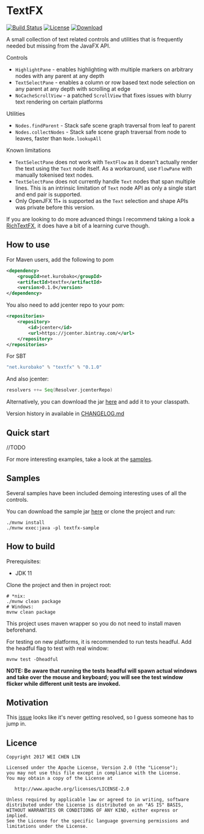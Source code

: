 TextFX
==========

[![Build Status](https://travis-ci.org/tom91136/TextFX.svg?branch=master)](https://travis-ci.org/tom91136/TextFX)
[![License](https://img.shields.io/badge/License-Apache%202.0-blue.svg)](https://opensource.org/licenses/Apache-2.0)
[![Download](https://api.bintray.com/packages/tom91136/maven/textfx/images/download.svg)](https://bintray.com/tom91136/maven/textfx/_latestVersion)

A small collection of text related controls and utilities that is frequently needed but missing from the JavaFX API.
 
Controls

 * `HighlightPane` - enables highlighting with multiple markers on arbitrary nodes with any parent at any depth 
 * `TextSelectPane` - enables a column or row based text node selection on any parent at any depth with scrolling at edge 
 * `NoCacheScrollView` - a patched `ScrollView` that fixes issues with blurry text rendering on certain platforms

Utilities

 * `Nodes.findParent` - Stack safe scene graph traversal from leaf to parent
 * `Nodes.collectNodes` - Stack safe scene graph traversal from node to leaves, faster than `Node.lookupAll`

Known limitations
 * `TextSelectPane` does not work with `TextFlow` as it doesn't actually render the text using the `Text` node itself. As a workaround, use `FlowPane` with manually tokenised text nodes. 
 * `TextSelectPane` does not currently handle `Text` nodes that span multiple lines. This is an intrinsic limitation of `Text` node API as only a single start and end pair is supported.
 * Only OpenJFX 11+ is supported as the `Text` selection and shape APIs was private before this version. 


If you are looking to do more advanced things I recommend taking a look a [RichTextFX](https://github.com/FXMisc/RichTextFX), it does have a bit of a learning curve though.

## How to use

For Maven users, add the following to pom
```xml
<dependency>
    <groupId>net.kurobako</groupId>
    <artifactId>textfx</artifactId>
    <version>0.1.0</version>
</dependency>
```
You also need to add jcenter repo to your pom:
```xml
<repositories>
    <repository>
        <id>jcenter</id>
        <url>https://jcenter.bintray.com/</url>
    </repository>
</repositories>
```

For SBT
```scala
"net.kurobako" % "textfx" % "0.1.0"    
```
And also jcenter:
```scala
resolvers ++= Seq(Resolver.jcenterRepo)
```

Alternatively, you can download the jar [here](https://dl.bintray.com/tom91136/maven/net/kurobako/textfx/textfx/0.1.0/textfx-0.1.0.jar)
 and add it to your classpath.
 
Version history in available in [CHANGELOG.md](CHANGELOG.md)

## Quick start

//TODO

For more interesting examples, take a look at the [samples](textfx-sample/src/main/java/net/kurobako/textfx/sample).

## Samples

Several samples have been included demoing interesting uses of all the controls.

You can download the sample jar [here](https://dl.bintray.com/tom91136/maven/net/kurobako/textfx/textfx-sample/0.1.0/textfx-sample-0.1.0-jar-with-dependencies.jar) 
or clone the project and run:

    ./mvnw install
    ./mvnw exec:java -pl textfx-sample

## How to build

Prerequisites:

 * JDK 11

Clone the project and then in project root:

    # *nix:
    ./mvnw clean package 
    # Windows:
    mvnw clean package

This project uses maven wrapper so you do not need to install maven
beforehand.

For testing on new platforms, it is recommended to run tests headful. Add the headful flag to test
with real window:

    mvnw test -Dheadful

**NOTE: Be aware that running the tests headful will spawn actual windows and take over the mouse 
and keyboard; you will see the test window flicker while different unit tests are invoked.**

## Motivation

This [issue](https://bugs.openjdk.java.net/browse/JDK-8092278) looks like it's never getting resolved, so I guess someone has to jump in.

## Licence

    Copyright 2017 WEI CHEN LIN
    
    Licensed under the Apache License, Version 2.0 (the "License");
    you may not use this file except in compliance with the License.
    You may obtain a copy of the License at
    
       http://www.apache.org/licenses/LICENSE-2.0
    
    Unless required by applicable law or agreed to in writing, software
    distributed under the License is distributed on an "AS IS" BASIS,
    WITHOUT WARRANTIES OR CONDITIONS OF ANY KIND, either express or implied.
    See the License for the specific language governing permissions and
    limitations under the License.